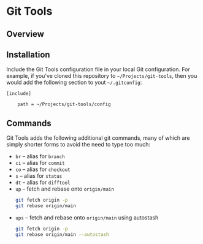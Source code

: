 # Git Tools

## Overview

## Installation

Include the Git Tools configuration file in your local Git configuration. For example, if you've cloned this repository to `~/Projects/git-tools`, then you would add the following section to yout `~/.gitconfig`:

```
[include]

    path = ~/Projects/git-tools/config
```

## Commands

Git Tools adds the following additional git commands, many of which are simply shorter forms to avoid the need to type too much:

- `br` – alias for `branch`
- `ci` – alias for `commit`
- `co` – alias for `checkout`
- `s` – alias for `status`
- `dt` – alias for `difftool`
- `up` – fetch and rebase onto `origin/main`
   ```bash
   git fetch origin -p
   git rebase origin/main
   ```
- `ups` – fetch and rebase onto `origin/main` using autostash
   ```bash
   git fetch origin -p
   git rebase origin/main --autostash
   ```
